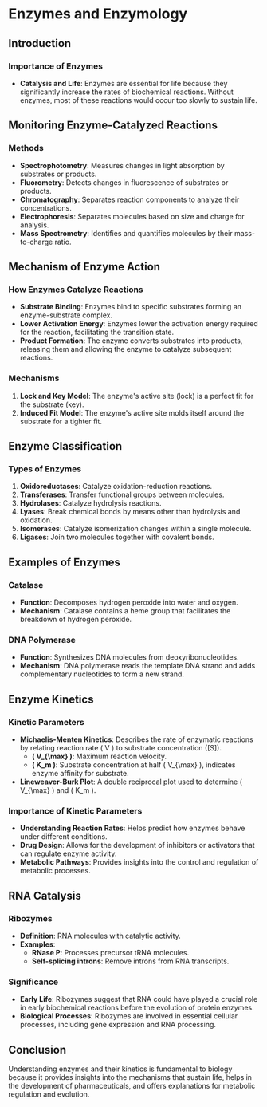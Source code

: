 # Enzymes and Enzymology

## Introduction
### Importance of Enzymes
- **Catalysis and Life**: Enzymes are essential for life because they significantly increase the rates of biochemical reactions. Without enzymes, most of these reactions would occur too slowly to sustain life.

## Monitoring Enzyme-Catalyzed Reactions
### Methods
- **Spectrophotometry**: Measures changes in light absorption by substrates or products.
- **Fluorometry**: Detects changes in fluorescence of substrates or products.
- **Chromatography**: Separates reaction components to analyze their concentrations.
- **Electrophoresis**: Separates molecules based on size and charge for analysis.
- **Mass Spectrometry**: Identifies and quantifies molecules by their mass-to-charge ratio.

## Mechanism of Enzyme Action
### How Enzymes Catalyze Reactions
- **Substrate Binding**: Enzymes bind to specific substrates forming an enzyme-substrate complex.
- **Lower Activation Energy**: Enzymes lower the activation energy required for the reaction, facilitating the transition state.
- **Product Formation**: The enzyme converts substrates into products, releasing them and allowing the enzyme to catalyze subsequent reactions.

### Mechanisms
1. **Lock and Key Model**: The enzyme's active site (lock) is a perfect fit for the substrate (key).
2. **Induced Fit Model**: The enzyme's active site molds itself around the substrate for a tighter fit.

## Enzyme Classification
### Types of Enzymes
1. **Oxidoreductases**: Catalyze oxidation-reduction reactions.
2. **Transferases**: Transfer functional groups between molecules.
3. **Hydrolases**: Catalyze hydrolysis reactions.
4. **Lyases**: Break chemical bonds by means other than hydrolysis and oxidation.
5. **Isomerases**: Catalyze isomerization changes within a single molecule.
6. **Ligases**: Join two molecules together with covalent bonds.

## Examples of Enzymes
### Catalase
- **Function**: Decomposes hydrogen peroxide into water and oxygen.
- **Mechanism**: Catalase contains a heme group that facilitates the breakdown of hydrogen peroxide.

### DNA Polymerase
- **Function**: Synthesizes DNA molecules from deoxyribonucleotides.
- **Mechanism**: DNA polymerase reads the template DNA strand and adds complementary nucleotides to form a new strand.

## Enzyme Kinetics
### Kinetic Parameters
- **Michaelis-Menten Kinetics**: Describes the rate of enzymatic reactions by relating reaction rate \( V \) to substrate concentration \([S]\).
  - **\( V_{\max} \)**: Maximum reaction velocity.
  - **\( K_m \)**: Substrate concentration at half \( V_{\max} \), indicates enzyme affinity for substrate.
- **Lineweaver-Burk Plot**: A double reciprocal plot used to determine \( V_{\max} \) and \( K_m \).

### Importance of Kinetic Parameters
- **Understanding Reaction Rates**: Helps predict how enzymes behave under different conditions.
- **Drug Design**: Allows for the development of inhibitors or activators that can regulate enzyme activity.
- **Metabolic Pathways**: Provides insights into the control and regulation of metabolic processes.

## RNA Catalysis
### Ribozymes
- **Definition**: RNA molecules with catalytic activity.
- **Examples**: 
  - **RNase P**: Processes precursor tRNA molecules.
  - **Self-splicing introns**: Remove introns from RNA transcripts.

### Significance
- **Early Life**: Ribozymes suggest that RNA could have played a crucial role in early biochemical reactions before the evolution of protein enzymes.
- **Biological Processes**: Ribozymes are involved in essential cellular processes, including gene expression and RNA processing.

## Conclusion
Understanding enzymes and their kinetics is fundamental to biology because it provides insights into the mechanisms that sustain life, helps in the development of pharmaceuticals, and offers explanations for metabolic regulation and evolution.